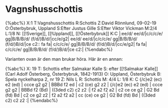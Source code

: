 # Vagnshusschottis

{%abc%}
X:1
T:Vagnshusschottis
R:Schottis
Z:David Rönnlund, 09-02-19
O:Österbybruk, Uppland
S:Efter Justus Gille
S:Efter Viktor Vickman
M:2/4
L:1/8
N: [[!Sverige]], [[!Uppland]], [[!Österbybruk]]
K:C
|:ee/d/ ee/d/|c/c/c/e/ gg|B/B/B/d/ (f/d/)B/d/|cc/e/g2|
ee/d/ ee/d/|c/c/c/e/ gg|B/B/B/d/ (f/d/)B/d/|ce c2::
fa fa| c/c/c/e/ gg|B/B/B/d/ (f/d/)B/d/|cc/e/g2|
fa fa| c/c/c/e/ gg|B/B/B/d/ (f/d/)B/d/|ce c2:|
{%endabc%}

Varianten ovan är den man brukar höra. Här är en annan:

{%abc%}
X: 19
T: Schottis efter Salmakar Kalle
S: efter [[!Salmakar Kalle]] (Carl Adolf Österberg, Österbybruk, 1842-1913)
O: Uppland, Österbybruk
B: Spela nyckelharpa 2, nr 19
Z: Nils L
R: Schottis
M: 4/4
L: 1/8
K: C
{/c}e2 (ec) e2 (ed) | ccce g2 g2 | BBBd f2 ed | c2 (ce) g2 z2 |
{/c}e2 (ec) e2 (ed) | ccce g2 g2 | BBBd f2 (Bd) | ((3ded c2) c2 z2 :|
f2 a2 f2 a2 | c2 ce ce g2 | G2 Bd (fd) Bd | c2 ce g2 z2 |
f2 a2 f2 a2 | cc (ce) ce g2 | G2 Bd (fd) Bd | ((3ded c2) c2 z2 :|
{%endabc%}
